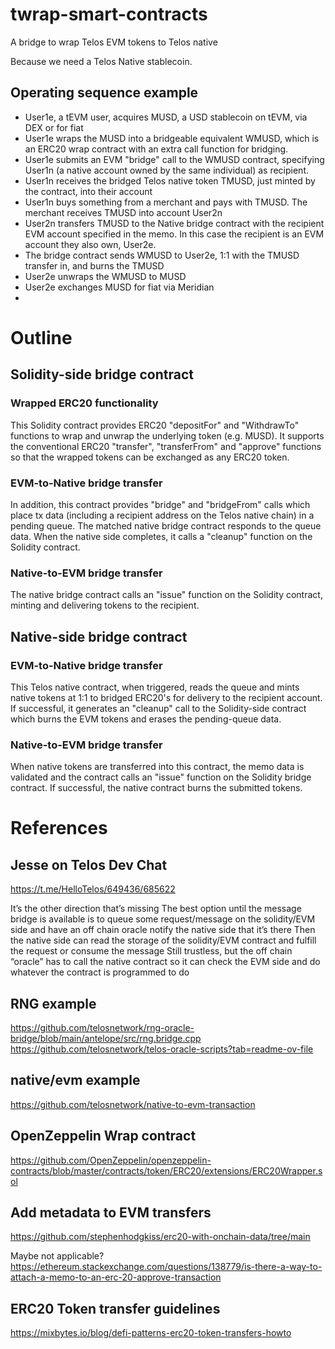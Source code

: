 # twrap-smart-contracts
A bridge to wrap Telos EVM tokens to Telos native

Because we need a Telos Native stablecoin.
## Operating sequence example
* User1e, a tEVM user, acquires MUSD, a USD stablecoin on tEVM, via DEX or for fiat
* User1e wraps the MUSD into a bridgeable equivalent WMUSD, which is an ERC20 wrap contract with an extra call function for bridging.
* User1e submits an EVM "bridge" call to the WMUSD contract, specifying User1n (a native account owned by the same individual) as recipient.
* User1n receives the bridged Telos native token TMUSD, just minted by the contract, into their account
* User1n buys something from a merchant and pays with TMUSD. The merchant receives TMUSD into account User2n
* User2n transfers TMUSD to the Native bridge contract with the recipient EVM account specified in the memo. In this case the recipient is an EVM account they also own, User2e.
* The bridge contract sends WMUSD to User2e, 1:1 with the TMUSD transfer in, and burns the TMUSD
* User2e unwraps the WMUSD to MUSD
* User2e exchanges MUSD for fiat via Meridian
* 
# Outline
## Solidity-side bridge contract
### Wrapped ERC20 functionality
This Solidity contract provides ERC20 "depositFor" and "WithdrawTo" functions to wrap and unwrap the underlying token (e.g. MUSD). It supports the conventional ERC20 "transfer", "transferFrom" and "approve" functions so that the wrapped tokens can be exchanged as any ERC20 token.
### EVM-to-Native bridge transfer
In addition, this contract provides  "bridge" and "bridgeFrom" calls which place tx data (including a recipient address on the Telos native chain) in a pending queue. The matched native bridge contract responds to the queue data. When the native side completes, it calls a "cleanup" function on the Solidity contract.
### Native-to-EVM bridge transfer
The native bridge contract calls an "issue" function on the Solidity contract, minting and delivering tokens to the recipient.
## Native-side bridge contract
### EVM-to-Native bridge transfer
This Telos native contract, when triggered, reads the queue and mints native tokens at 1:1 to bridged ERC20's for delivery to the recipient account. If successful, it generates an "cleanup" call to the Solidity-side contract which burns the EVM tokens and erases the pending-queue data.
### Native-to-EVM bridge transfer
When native tokens are transferred into this contract, the memo data is validated and the contract calls an "issue" function on the Solidity bridge contract. If successful, the native contract burns the submitted tokens.
# References
## Jesse on Telos Dev Chat
https://t.me/HelloTelos/649436/685622

It’s the other direction that’s missing
The best option until the message bridge is available is to queue some request/message on the solidity/EVM side and have an off chain oracle notify the native side that it’s there
Then the native side can read the storage of the solidity/EVM contract and fulfill the request or consume the message
Still trustless, but the off chain “oracle” has to call the native contract so it can check the EVM side and do whatever the contract is programmed to do

## RNG example
https://github.com/telosnetwork/rng-oracle-bridge/blob/main/antelope/src/rng.bridge.cpp
https://github.com/telosnetwork/telos-oracle-scripts?tab=readme-ov-file

## native/evm example
https://github.com/telosnetwork/native-to-evm-transaction

## OpenZeppelin Wrap contract
https://github.com/OpenZeppelin/openzeppelin-contracts/blob/master/contracts/token/ERC20/extensions/ERC20Wrapper.sol

## Add metadata to EVM transfers
https://github.com/stephenhodgkiss/erc20-with-onchain-data/tree/main

Maybe not applicable?
https://ethereum.stackexchange.com/questions/138779/is-there-a-way-to-attach-a-memo-to-an-erc-20-approve-transaction

## ERC20 Token transfer guidelines
https://mixbytes.io/blog/defi-patterns-erc20-token-transfers-howto
